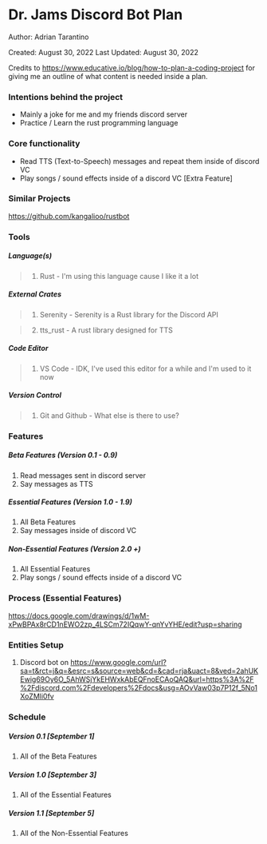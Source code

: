 # Dr. Jams Discord Bot Plan

Author: Adrian Tarantino

Created: August 30, 2022
Last Updated: August 30, 2022

Credits to https://www.educative.io/blog/how-to-plan-a-coding-project for giving me an outline of what content is needed inside a plan.

### Intentions behind the project

- Mainly a joke for me and my friends discord server
- Practice / Learn the rust programming language

### Core functionality

- Read TTS (Text-to-Speech) messages and repeat them inside of discord VC
- Play songs / sound effects inside of a discord VC [Extra Feature]

### Similar Projects
https://github.com/kangalioo/rustbot

### Tools
##### Language(s)
> 1. Rust 
    - I'm using this language cause I like it a lot

##### External Crates
> 1. Serenity
    - Serenity is a Rust library for the Discord API

> 2. tts_rust
    - A rust library designed for TTS

##### Code Editor
> 1. VS Code
    - IDK, I've used this editor for a while and I'm used to it now

##### Version Control
> 1. Git and Github
    - What else is there to use?


### Features
##### Beta Features (Version 0.1 - 0.9)
1. Read messages sent in discord server
2. Say messages as TTS 

##### Essential Features (Version 1.0 - 1.9)
1. All Beta Features
2. Say messages inside of discord VC

##### Non-Essential Features (Version 2.0 +)
1. All Essential Features
2. Play songs / sound effects inside of a discord VC

### Process (Essential Features)
https://docs.google.com/drawings/d/1wM-xPwBPAx8rCD1nEWO2zp_4LSCm72IQqwY-qnYvYHE/edit?usp=sharing

### Entities Setup 
1. Discord bot on https://www.google.com/url?sa=t&rct=j&q=&esrc=s&source=web&cd=&cad=rja&uact=8&ved=2ahUKEwig69Oy6O_5AhWSjYkEHWxkAbEQFnoECAoQAQ&url=https%3A%2F%2Fdiscord.com%2Fdevelopers%2Fdocs&usg=AOvVaw03p7P12f_5No1XoZMli0fv

### Schedule
##### Version 0.1 [September 1]
1. All of the Beta Features

##### Version 1.0 [September 3]
1. All of the Essential Features

##### Version 1.1 [September 5]
1. All of the Non-Essential Features
